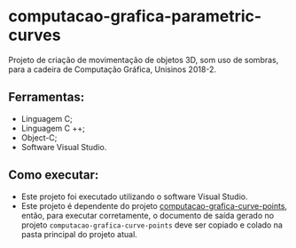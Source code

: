 # computacao-grafica-parametric-curves

Projeto de criação de movimentação de objetos 3D, som uso de sombras, para a cadeira de Computação Gráfica, Unisinos 2018-2.

## Ferramentas:
- Linguagem C;
- Linguagem C ++;
- Object-C;
- Software Visual Studio.

## Como executar:
- Este projeto foi executado utilizando o software Visual Studio.
- Este projeto é dependente do projeto [computacao-grafica-curve-points](https://github.com/savannadenega/computacao-grafica-curve-points), então, para executar corretamente, o documento de saída gerado no projeto `computacao-grafica-curve-points` deve ser copiado e colado na pasta principal do projeto atual.
